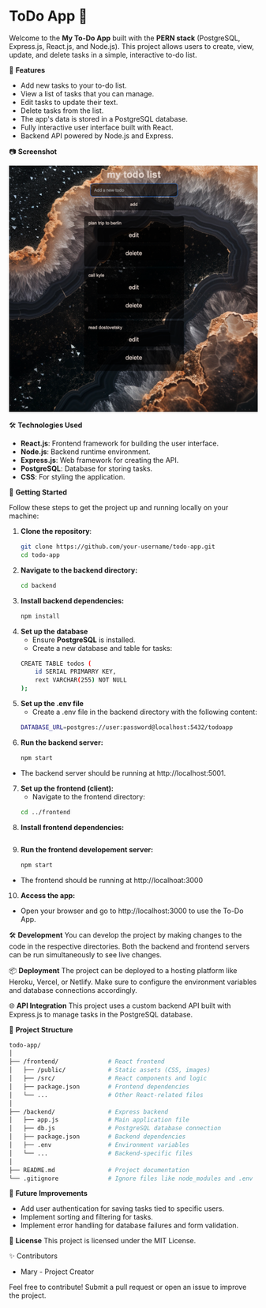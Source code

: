 # ToDo App 🖤

Welcome to the **My To-Do App** built with the **PERN stack** (PostgreSQL, Express.js, React.js, and Node.js). This project allows users to create, view, update, and delete tasks in a simple, interactive to-do list.

🌟 **Features**
- Add new tasks to your to-do list.
- View a list of tasks that you can manage.
- Edit tasks to update their text.
- Delete tasks from the list.
- The app's data is stored in a PostgreSQL database.
- Fully interactive user interface built with React.
- Backend API powered by Node.js and Express.

📷 **Screenshot**

![Screenshot](frontend/public/photos/readme.jpg)

🛠️ **Technologies Used**
- **React.js**: Frontend framework for building the user interface.
- **Node.js**: Backend runtime environment.
- **Express.js**: Web framework for creating the API.
- **PostgreSQL**: Database for storing tasks.
- **CSS**: For styling the application.

🚀 **Getting Started**

Follow these steps to get the project up and running locally on your machine:

1. **Clone the repository**:
   ```bash
   git clone https://github.com/your-username/todo-app.git
   cd todo-app
2. **Navigate to the backend directory:**
    ```bash
    cd backend
3. **Install backend dependencies:**
    ```bash
    npm install
4. **Set up the database**
    - Ensure **PostgreSQL** is installed.
    - Create a new database and table for tasks:
    ```bash
    CREATE TABLE todos (
        id SERIAL PRIMARRY KEY,
        rext VARCHAR(255) NOT NULL
    );
5. **Set up the .env file**
    - Create a .env file in the backend directory with the following content:
    ```bash
    DATABASE_URL=postgres://user:password@localhost:5432/todoapp
6. **Run the backend server:**
    ```bash
    npm start
- The backend server should be running at http://localhost:5001.

7. **Set up the frontend (client):**
    - Navigate to the frontend directory:
    ```bash
    cd ../frontend
8. **Install frontend dependencies:**
    ```bash npm install
9. **Run the frontend developement server:**
    ```bash
    npm start
- The frontend should be running at http://localhoat:3000

10. **Access the app:**
- Open your browser and go to http://localhost:3000 to use the To-Do App.

🛠 **Development**
You can develop the project by making changes to the code in the respective directories. Both the backend and frontend servers can be run simultaneously to see live changes.

📦 **Deployment**
The project can be deployed to a hosting platform like Heroku, Vercel, or Netlify. Make sure to configure the environment variables and database connections accordingly.

🌐 **API Integration**
This project uses a custom backend API built with Express.js to manage tasks in the PostgreSQL database.

📂 **Project Structure**
```bash 
todo-app/
│
├── /frontend/              # React frontend
│   ├── /public/            # Static assets (CSS, images)
│   ├── /src/               # React components and logic
│   ├── package.json        # Frontend dependencies
│   └── ...                 # Other React-related files
│
├── /backend/               # Express backend
│   ├── app.js              # Main application file
│   ├── db.js               # PostgreSQL database connection
│   ├── package.json        # Backend dependencies
│   ├── .env                # Environment variables
│   └── ...                 # Backend-specific files
│
├── README.md               # Project documentation
└── .gitignore              # Ignore files like node_modules and .env
```
🚧 **Future Improvements**
- Add user authentication for saving tasks tied to specific users.
- Implement sorting and filtering for tasks.
- Implement error handling for database failures and form validation.

📝 **License**
This project is licensed under the MIT License.

✨ Contributors
- Mary - Project Creator

Feel free to contribute! Submit a pull request or open an issue to improve the project.

